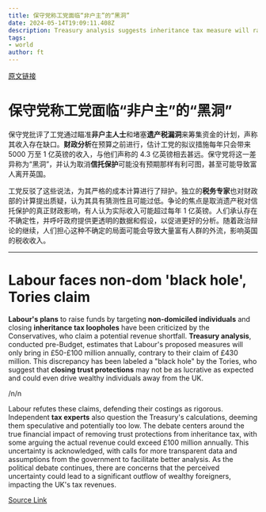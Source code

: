 ```yaml
---
title: 保守党称工党面临“非户主”的“黑洞”
date: 2024-05-14T19:09:11.408Z
description: Treasury analysis suggests inheritance tax measure will raise hundreds of millions less than expected
tags: 
- world
author: ft
---
```


[原文链接](https://ft.com/content/4ff2deb2-9670-41ce-98e2-fbc855c76899)

# 保守党称工党面临“**非户主**”的“**黑洞**” 

保守党批评了工党通过瞄准**非户主人士**和堵塞**遗产税漏洞**来筹集资金的计划，声称其收入存在缺口。**财政分析**在预算之前进行，估计工党的拟议措施每年只会带来 5000 万至 1 亿英镑的收入，与他们声称的 4.3 亿英镑相去甚远。保守党将这一差异称为“黑洞”，并认为取消**信托保护**可能没有预期那样有利可图，甚至可能导致富人离开英国。 

工党反驳了这些说法，为其严格的成本计算进行了辩护。独立的**税务专家**也对财政部的计算提出质疑，认为其具有猜测性且可能过低。争论的焦点是取消遗产税对信托保护的真正财政影响，有人认为实际收入可能超过每年 1 亿英镑。人们承认存在不确定性，并呼吁政府提供更透明的数据和假设，以促进更好的分析。随着政治辩论的继续，人们担心这种不确定的局面可能会导致大量富有人群的外流，影响英国的税收收入。

---

# Labour faces non-dom 'black hole', Tories claim 

**Labour's plans** to raise funds by targeting **non-domiciled individuals** and closing **inheritance tax loopholes** have been criticized by the Conservatives, who claim a potential revenue shortfall. **Treasury analysis**, conducted pre-Budget, estimates that Labour's proposed measures will only bring in £50-£100 million annually, contrary to their claim of £430 million. This discrepancy has been labeled a "black hole" by the Tories, who suggest that **closing trust protections** may not be as lucrative as expected and could even drive wealthy individuals away from the UK. 

/n/n

Labour refutes these claims, defending their costings as rigorous. Independent **tax experts** also question the Treasury's calculations, deeming them speculative and potentially too low. The debate centers around the true financial impact of removing trust protections from inheritance tax, with some arguing the actual revenue could exceed £100 million annually. This uncertainty is acknowledged, with calls for more transparent data and assumptions from the government to facilitate better analysis. As the political debate continues, there are concerns that the perceived uncertainty could lead to a significant outflow of wealthy foreigners, impacting the UK's tax revenues.

[Source Link](https://ft.com/content/4ff2deb2-9670-41ce-98e2-fbc855c76899)

